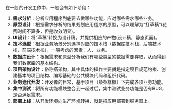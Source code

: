 

在一般的开发工作中，一般会有如下阶段：

1. **需求分析**：分析应用程序到底要去做哪些功能，应对哪些需求哪些业务。
2. **原型设计**：根据需求分析的结果规划应用程序的原型，可以理解为“打草稿”(花费时间不算多，但是收效明显)。
3. **UI设计**：将“草稿”转换为设计稿，并提供相应的产物(设计稿，静态页面)。
4. **技术选型**：根据业务场景分别选择对应的技术栈（数据库技术栈，后端技术栈，前端技术栈），一般考虑的因素：人、业务。
5. **数据库设计**：根据需求和原型分析我们有哪些类型的数据需要存取，从而得到我们数据库的基本结构。
6. **项目架构设计**：俗称搭架构，其中具体的操作主要就是指定项目规范约束、创建基本的项目结构、编写基础的公共模块代码和组织代码。
7. **业务迭代开发**：开发者的日常，基于项目（条条框框）下完成各项业务功能。
8. **集中测试**：将所有功能模块整合到一起过后，集中测试业务功能是否有BUG，是否满足需求。
9. **部署上线**：从开发环境向生产环境转换，就是把应用部署到服务器上。
